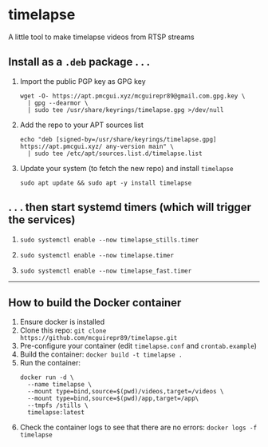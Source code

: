 # timelapse
A little tool to make timelapse videos from RTSP streams

## Install as a `.deb` package . . .
1. Import the public PGP key as GPG key
   ```
   wget -O- https://apt.pmcgui.xyz/mcguirepr89@gmail.com.gpg.key \
     | gpg --dearmor \
     | sudo tee /usr/share/keyrings/timelapse.gpg >/dev/null
   ```
1. Add the repo to your APT sources list
   ```
   echo "deb [signed-by=/usr/share/keyrings/timelapse.gpg] https://apt.pmcgui.xyz/ any-version main" \
     | sudo tee /etc/apt/sources.list.d/timelapse.list
   ```
1. Update your system (to fetch the new repo) and install `timelapse`
   ```
   sudo apt update && sudo apt -y install timelapse
   ```

## . . . then start systemd timers (which will trigger the services)
1. ```
   sudo systemctl enable --now timelapse_stills.timer
   ```
1. ```
   sudo systemctl enable --now timelapse.timer
   ```
1. ```
   sudo systemctl enable --now timelapse_fast.timer
   ```
   
---

## How to build the Docker container

1. Ensure docker is installed
1. Clone this repo: `git clone https://github.com/mcguirepr89/timelapse.git`
1. Pre-configure your container (edit `timelapse.conf` and `crontab.example`)
1. Build the container: `docker build -t timelapse .`
1. Run the container:
   ```
   docker run -d \
     --name timelapse \
     --mount type=bind,source=$(pwd)/videos,target=/videos \
     --mount type=bind,source=$(pwd)/app,target=/app\
     --tmpfs /stills \
     timelapse:latest
   ```
1. Check the container logs to see that there are no errors: `docker logs -f timelapse`
